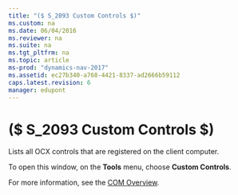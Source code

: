 ```yaml
---
title: "($ S_2093 Custom Controls $)"
ms.custom: na
ms.date: 06/04/2016
ms.reviewer: na
ms.suite: na
ms.tgt_pltfrm: na
ms.topic: article
ms-prod: "dynamics-nav-2017"
ms.assetid: ec27b340-a768-4421-8337-ad2666b59112
caps.latest.revision: 6
manager: edupont
---
```

# ($ S_2093 Custom Controls $)
Lists all OCX controls that are registered on the client computer.  

 To open this window, on the **Tools** menu, choose **Custom Controls**.  

 For more information, see the [COM Overview](dynamics-nav/COM-Overview.md).
